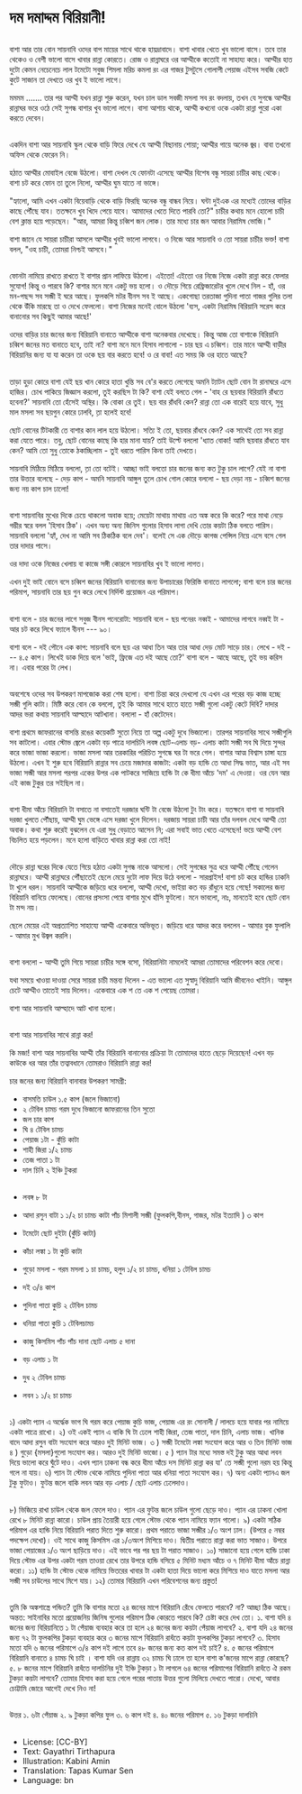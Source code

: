 # দম দমাদ্দম বিরিয়ানী!

##
বাশা আর তার বোন সায়নাবি ওদের বাপ মায়ের সাথে থাকে হায়দ্রাবাদে। বাশা খাবার খেতে খুব ভালো বাসে। তবে তার থেকেও ও বেশী ভালো বাসে খাবার রান্না কোরতে। রোজ ও রান্নাঘরে ওর আম্মীকে কতোই না সাহায্য করে। আম্মীর হাত দুটো কেমন নেচেনেচে লাল টমেটো সবুজ শিমলা মরিচ কমলা রং এর গাজর টুসটুসে গোলাপী পেয়াজ এইসব সবজি কেটে কুটে সাজান তা দেখতে ওর খুব ই ভালো লাগে।

মমমম .......
তার পর আম্মী যখন রান্না শুরু করেন, যখন চাল ডাল সবজী মসলা সব রং বদলায়, তখন যে সুগন্ধে আম্মীর রান্নাঘর ভরে ওঠে সেই সুগন্ধ বাশার খুব ভালো লাগে। বাসা আশায় থাকে, আম্মী কখনো ওকে একটা রান্না পুরো একা করতে দেবেন।

##
একদিন বাশা আর সায়নাবি স্কুল থেকে বাড়ি ফিরে দেখে যে আম্মী বিছানায় শোয়া; আম্মীর গায়ে অনেক জ্বর। বাবা তখনো অফিস থেকে ফেরেন নি।

হঠাত আম্মীর মোবাইল বেজে উঠলো। বাশা দেখল যে ফোনটা এসেছে আম্মীর বিশেষ বন্ধু সায়রা চাচীর কাছ থেকে। বাশা চট করে ফোন তা তুলে নিলো, আম্মীর ঘুম যাতে না ভাঙ্গে।

"হ্যালো, আমি এখন একটা বিয়েবাড়ি থেকে বাড়ি ফিরছি অনেক বন্ধু বান্ধব নিয়ে। ঘন্টা দুইএক এর মধ্যেই তোদের বাড়ির কাছে পৌঁছে যাব। ততক্ষনে খুব খিদে পেয়ে যাবে। আমাদের খেতে দিতে পারবি তো?" চাচীর কথায় মনে হোলো চাচী বেশ ক্লান্ত হয়ে পড়েছেন। "আর, আমরা কিন্তু চব্বিশ জন লোক। তার মধ্যে চার জন আবার নিরামিষ ভোজি।"

বাশা জানে যে সায়রা চাচীরা আসলে আম্মীর খুবই ভালো লাগবে। ও নিজে আর সায়নাবি ও তো সায়রা চাচীর ভক্ত!  বাশা বলল, "ওহ চাচী, তোমরা নিশ্চই আসবে।"

##
ফোনটা নামিয়ে রাখতে রাখতে ই বাশার প্রান লাফিয়ে উঠলো। এইতো! এইতো ওর নিজে নিজে একটা রান্না করে ফেলার সুযোগ! কিন্তু ও পারবে কি? বাশার মনে মনে একটু ভয় হলো। ও দৌড়ে গিয়ে রেফ্রিজারেটর খুলে দেখে নিল - হাঁ, ওর মন-পছন্দ সব সব্জী ই ঘরে আছে। ফুলকপি মটর বীনস সব ই আছে। একগোছা তরতাজা পুদিনা পাতা গাজর গুলির তলা থেকে উঁকি মারছে তা ও দেখে ফেললো। বাশা নিজের মনেই বোলে উঠলো 'ব্যস, একটা নিরামিষ বিরিয়ানি সরেস করে বানানোর সব কিছুই আমার আছে!'

ওদের বাড়ির চার জনের জন্য বিরিয়ানি বানাতে আম্মীকে বাশা অনেকবার দেখেছে। কিন্তু আজ তো বাশাকে বিরিয়ানি চব্বিশ জনের মত বানাতে হবে, তাই না? বাশা মনে মনে হিসাব লাগালো - চার ছয় এ চব্বিশ। তার মানে আম্মী বাড়ীর বিরিয়ানির জন্য যা যা করেন তা ওকে ছয় বার করতে হবে! ও রে বাবা! এত সময় কি ওর হাতে আছে?

##
তাড়া হুড়া কোরে বাশা যেই ছয় খান কোরে হাতা খুন্তি সব বে'র করতে লেগেছে অমনি ট্যাটন ছোট বোন টা রানাঘরে এসে হাজির। চোখ পাকিয়ে জিজ্ঞাস করলো, তুই করছিস টা কি? বাশা যেই বলতে গেল - 'বাহ রে ছয়বার বিরিয়ানি রাঁধতে হবেনা?' সায়নাবি তো হেঁসেই অস্থির। কি বোকা রে তুই। ছয় বার রাঁধবি কেন? রান্না তো এক বারেই হয়ে যাবে, সুধু মাল মসলা সব ছয়গুন কোরে ঢালবি, ত়া হলেই হবে!

ছোট বোনের টিটকারী তে বাশার কান লাল হয়ে উঠলো। সত্যি ই তো, ছয়বার রাঁধবে কেন? এক সাথেই তো সব রান্না করা যেতে পারে। তবু, ছোট বোনের কাছে কি হার মানা যায়? তাই উল্টে বললো 'ধ্যাত বোকা! আমি ছয়বার রাঁধতে যাব কেন? আমি তো সুধু তোকে ঠকাচ্ছিলাম - তুই ধরতে পারিস কিনা তাই দেখতে।

সায়নাবি মিঠিয়ে মিঠিয়ে বললো, ত়া তো বটেই। আচ্ছা ভাই বলতো চার জনের জন্য কত টুকু চাল লাগে? যেই না বাশা তার উত্তরে বলেছে - দেড় কাপ - অমনি সায়নাবি আঙ্গুল তুলে চোখ গোল কোরে বললো - ছয় দেড়া নয় - চব্বিশ জনের জন্য নয় কাপ চাল ঢালো!

##
বাশা সায়নাবির মুখের দিকে চেয়ে থাকলো অবাক হয়ে; মেয়েটা মাথায় মাথায় এত অঙ্ক করে কি করে? পরে মাথা নেড়ে গম্ভীর স্বরে বলল 'হিসাব ঠিক'। এখন অন্য অন্য জিনিস গুলোর হিসাব লাগা দেখি তোর কয়টা ঠিক বলতে পারিস। সায়নাবি বললো 'হ্যাঁ, দেখ না আমি সব ঠিকঠিক বলে দেব'। বলেই সে এক দৌড়ে কাগজ পেন্সিল নিয়ে এসে বসে গেল তার দাদার পাসে।

ওর দাদা ওকে নিজের খেলায় বা কাজে সঙ্গী কোরলে সায়নাবির খুব ই ভালো লাগত।

এখন দুই ভাই বোনে বসে চব্বিশ জনের বিরিয়ানি বানানোর জন্য উপাচারের ফিরিস্তি বানাতে লাগলো; বাশা বলে চার জনের পরিমাপ, সায়নাবি তার ছয় গুন করে লেখে নির্দিস্ট প্রয়োজন এর পরিমাপ।

##
বাশা বলে - চার জনের লাগে সবুজ বীনস পনেরোটা: সায়নাবি বলে - ছয় পনেরং নব্বই - আমাদের লাগবে নব্বই টা - আর চট করে লিখে ফ্যালে বীনস --- ৯০।

বাশা বলে - দই পৌনে এক কাপ: সায়নাবি বলে ছয় এর আধা তিন আর তার আধা দেড় মোট সাড়ে চার। লেখে - দই --- ৪.৫ কাপ। লিখেই ডাক দিয়ে বলে 'ভাই, ফ্রিজে এত দই আছে তো?' বাশা বলে - আছে আছে, তুই ভয় করিস না। এবার পরের টা লেখ।

##
অবশেষে ওদের সব উপকরণ মাপজোক করা শেষ হলো। বাশা চিন্তা করে দেখলো যে এখন এর পরের বড় কাজ হচ্ছে সব্জী গুলি কাটা। মিষ্টি করে বোন কে বললো, তুই কি আমার সাথে হাতে হাতে সব্জী গুলো একটু কেটে দিবি? দাদার আদর ভরা কথায় সায়নাবি আল্হাদে আটখানা। বললো - হাঁ কেটেদেব।

বাশা প্রথমে জাফরানের বাসন্তি রঙের কয়েকটি সুতো নিয়ে তা অল্প একটু দুধে ভিজালো। তারপর সায়নাবির সাথে সব্জীগুলি সব কাটলো। এবার স্টোভ জ্বেলে একটা বড় পাত্রে দালচিনি লবঙ্গ ছোট-এলাচ বড়- এলাচ কাটা সব্জী সব ঘি দিয়ে সুন্দর করে ভাজা ভাজা করলো। ভাজা মসলা আর তরকারির পরিচিত সুগন্ধে ঘর টা ভরে গেল। বাশার আত্ম বিশ্বাস চাঙ্গা হয়ে উঠলো। এখন ই শুরু হবে বিরিয়ানি রান্নার সব চেয়ে মজাদার কাজটা: একটা বড় হান্ডি তে আধা সিদ্ধ ভাত, আর এই সব ভাজা সব্জী আর মসলা পরপর একের উপর এক পাটকরে সাজিয়ে হান্ডি টা কে ধীমা আঁচে 'দম' এ দেওয়া। ওর যেন আর এই কাজ টুকুর তর সইছিল না।

##
বাশা ধীমা আঁচে বিরিয়ানি টা বসাতে না বসাতেই দরজার ঘন্টি টা বেজে উঠলো টুং টাং করে। যতক্ষনে বাশা বা সায়নাবি দরজা খুলতে পৌঁছায়, আম্মী ঘুম ভেঙ্গে এসে দরজা খুলে দিলেন। দরজায় সায়রা চাচী আর তাঁর দলবল দেখে আম্মী তো অবাক। কথা শুরু করেই বুঝলেন যে এরা সুধু বেড়াতে আসেন নি; এরা সবাই ভাত খেতে এসেছেন! ভয়ে আম্মী বেশ বিচলিত হয়ে পড়লেন। মনে হলো বাড়িতে খাবার রান্না করা তো নাই!

##
দৌড়ে রান্না ঘরের দিকে যেতে গিয়ে হঠাত একটা সুগন্ধ নাকে আসলো। সেই সুগন্ধের সুত্র ধরে আম্মী পৌঁছে গেলেন রান্নাঘরে। আম্মী রান্নাঘরে পৌঁছাতেই ছেলে মেয়ে দুটো লাফ দিয়ে উঠে বললো - সারপ্রাইস! বাশা চট করে হান্ডির ঢাকনি টা খুলে ধরল। সায়নাবি আম্মীকে জড়িয়ে ধরে বললো, আম্মী দেখো, ভাইয়া কত বড় রাঁধুনে হয়ে গেছে! সকালের জন্য বিরিয়ানি বানিয়ে ফেলেছে। বোনের প্রসংসা পেয়ে বাশার মুখে হাঁসি ফুটলো। মনে ভাবলো, নাঃ, মানতেই হবে ছোট বোন টা মন্দ নয়।

ছেলে মেয়ের এই অপ্রত্যাশিত সাহায্যে আম্মী একেবারে অভিভূত। জড়িয়ে ধরে আদর করে বললেন - আমার বুক ফুলালি - আমার মুখ উজ্বল করলি।

##
বাশা বললো - আম্মী তুমি গিয়ে সায়রা চাচীর সঙ্গে বসো, বিরিয়ানিটা নামলেই আমরা তোমাদের পরিবেশন করে দেবো।

যথা সময়ে খাওয়া দাওয়া সেরে সায়রা চাচী মন্তব্য দিলেন - এত ভালো এত সুস্বাদু বিরিয়ানি আমি জীবনেও খাইনি। আঙ্গুল চেটে আম্মীও তাতেই সায় দিলেন। একেবারে এক শ তে এক শ পেয়েছ তোমরা।

বাশা আর সায়নাবি আল্হাদে আট খানা হলো।

##
বাশা আর সায়নাবির সাথে রান্না কর!

কি মজা! বাশা আর সায়নাবির আম্মী তাঁর বিরিয়ানি বানানোর প্রক্রিয়া টা তোমাদের হাতে ছেড়ে দিয়েছেন! এখন বড় কাউকে ধর আর তাঁর তত্বাবধানে তোমরাও বিরিয়ানি রান্না কর!

চার জনের জন্য বিরিয়ানি বানাবার উপকরণ সামগ্রী:
- বাসমতি চাউল ১.৫ কাপ (জলে ভিজানো)
- ২ টেবিল চামচ গরম দুধে ভিজানো জাফরানের তিন সুতো
- জল চার কাপ
- ঘি ৪ টেবিল চামচ
- পেয়াজ ১টা - কুঁচি কাটা
- শাহী জিরা ১/২ চামচ
- তেজ পাতা ১ টা
- দাল চিনি ২ ইঞ্চি টুকরা

##
- লবঙ্গ ৮ টা
- আদা রসুন বাটা ১ ১/২ চা চামচ
কাটা পাঁচ মিশালী সব্জী (ফুলকপি,বীনস, গাজর, মটর ইত্যাদি ) ৩ কাপ
- টমেটো ছোট দুইটা (কুঁচি কাটা)
- কাঁচা লঙ্কা ১ টা কুচি কাটা

- গুড়ো মসলা - গরম মসলা ১ চা চামচ, হলুদ ১/২ চা চামচ, ধনিয়া ১ টেবিল চামচ
- দই ৩/৪ কাপ
- পুদিনা পাতা কুচি ২ টেবিল চামচ
- ধনিয়া পাতা কুচি ১ টেবিলচামচ
- কাজু কিসমিস পাঁচ পাঁচ দানা
ছোট এলাচ ৫ দানা
- বড় এলাচ ১ টা
- দুধ ২ টেবিল চামচ
- লবন ১ ১/২ চা চামচ

##
১) একটা প্যান এ অর্দ্ধেক ভাগ ঘি গরম করে পেয়াজ কুচি ভাজ, পেয়াজ এর রং সোনালী / লালচে হয়ে যাবার পর নামিয়ে একটা পাত্রে রাখো।
২) ওই একই প্যান এ বাকি ঘি টা ঢেলে শাহী জিরা, তেজ পাতা, দাল চিনি, এলাচ ভাজ। খানিক বাদে আদা রসুন বাটা সংযোগ করে আরও দুই মিনিট ভাজ।
৩ ) সব্জী টমেটো লঙ্কা সংযোগ করে আর ও তিন মিনিট ভাজ
৪ ) গুড়ো {মসলা}গুলো সংযোগ কর। আরও দুই মিনিট ভাজো।
৫ ) প্যান টার মধ্যে সমস্ত দই টুকু আর আধা লবন দিয়ে ভালো করে ঘুঁটে দাও। এখন প্যান ঢাকনা বন্ধ করে ধীমা আঁচে দস মিনিট রান্না কর যা' তে সব্জী গুলো নরম হয় কিন্তু গলে না যায়।
৬) প্যান টা স্টোভ থেকে নামিয়ে পুদিনা পাতা আর ধনিয়া পাতা সংযোগ কর।
৭) অন্য একটা প্যানএ জল টুকু ফুটাও। ফুটন্ত জলে বাকি লবন আর বড় এলাচ / ছোট এলাচ ঢেলেদাও।

##
৮) ভিজিয়ে রাখা চাউল থেকে জল ফেলে দাও। প্যান এর ফুটন্ত জলে চাউল গুলো ছেড়ে দাও। প্যান এর ঢাকনা খোলা রেখে ৮ মিনিট রান্না কারো। চাউল প্রায় তৈয়ারী হয়ে গেলে স্টোভ থেকে প্যান নামিয়ে ফ্যান গালো।
৯) একটা সঠিক পরিমাপ এর হান্ডি নিয়ে বিরিয়ানি পরাত দিতে শুরু কারো। প্রথম পরাতে ভাজা সব্জীর ১/৩ অংশ ঢাল। (উপরে ৫ নম্বর পদক্ষেপ দেখো)। ওই সাথে কাজু কিসমিস এর ১/৩অংশ মিশিয়ে দাও। দ্বিতীয় পরাতে রান্না করা ভাত সাজাও। উপরে ভাজা পেয়াজের ১/৩ অংশ ছাড়িয়ে দাও। এই ভাবে পর পর ছয় টা পরাত সাজাও।
১০) সাজানো হয়ে গেলে হান্ডি ঢাকা দিয়ে স্টোভ এর উপর একটা গরম তাওয়া রেখে তার উপরে হান্ডি বসিয়ে ৫ মিনিট মধ্যম আঁচে ও ৭ মিনিট ধীমা আঁচে রান্না করো।
১১) হান্ডি টা স্টোভ থেকে নামিয়ে ভিতরের খাবার টা একটা হাতা দিয়ে ভালো করে মিশিয়ে দাও যাতে মসলা আর সব্জী সব চাউলের সাথে মিশে যায়।
১২) তোমার বিরিয়ানি এখন পরিবেশনের জন্য প্রস্তুত!

##
তুমি কি অঙ্কশাস্ত্রে পন্ডিত?
তুমি কি বাশার মতো ২৪ জনের মাপে বিরিয়ানি রেঁধে ফেলতে পারবে? না? আচ্ছা ঠিক আছে। অন্তত: সাইনাবির মতো প্রয়োজনিয় জিনিষ গুলোর পরিমাপ ঠিক কোরতে পারবে কি? চেষ্টা করে দেখ তো।
১. বাশা যদি ৪ জনের জন্য বিরিয়ানিতে ১ টা পেঁয়াজ ব্যবহার করে তা হলে ২৪ জনের জন্য কয়টা পেঁয়াজ লাগবে?
২. বাশা যদি ২৪ জনের জন্য ৭২ টা ফুলকপির টুকড়া ব্যবহার করে ৩ জনের মাপে বিরিয়ানি রাধঁতে কয়টা ফুলকপির টুকড়া লাগবে?
৩. হিসাব মতো যদি ৬ জনের পরিমাপে ৩/৪ কাপ দই লাগে তবে ৪৮ জনের জন্য কত কাপ দই চাই?
৪. ৫ জনের পরিমাপে বিরিয়ানি বানাতে ৪ চামচ ঘি চাই । বাশা যদি ওর রান্নায় ৩২ চামচ ঘি ঢালে তা হলে বাশা ক'জনের মাপে রান্না কোরছে?
৫. ৮ জনের মাপে বিরিয়ানি রাধঁতে দালচিনির দুই ইঞ্চি টুকড়া ১ টা লাগলে ৬৪ জনের পরিমাপের বিরিয়ানি রাধঁতে ঐ রকম টুকড়া কয়টা লাগবে?
তোমার হিসাব করা হয়ে গেলে পরের পাতায় উত্তর গুলো মিলিয়ে দেখতে পারো। দেখো, আবার চোট্টামি জোরে আগেই দেখে নিও না!

##
উত্তর
১. ৬টা পেঁয়াজ
২. ৯ টুকড়া কপির ফুল
৩. ৬ কাপ দই
৪. ৪০ জনের পরিমাপ
৫. ১৬ টুকড়া দালচিনি

##
* License: [CC-BY]
* Text: Gayathri Tirthapura
* Illustration: Kabini Amin
* Translation: Tapas Kumar Sen
* Language: bn
